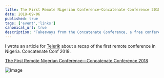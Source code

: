 ```yaml
---
title: The First Remote Nigerian Conference—Concatenate Conference 2018
date: 2018-09-06
published: true
tags: ['event','links']
canonical_url: true
description: "Takeaways from the Concatenate Conference, a free conference for Nigerian developers with topics ranging from frameworks to design systems, performance to animation."
---
```


I wrote an article for [Telerik](https://www.telerik.com/blogs) about a recap of the first remote conference in Nigeria. Concatenate Conf 2018.

[The First Remote Nigerian Conference—Concatenate Conference 2018](https://www.telerik.com/blogs/the-first-remote-nigerian-conference-concatenate-conference-2018)

![Image](https://lh3.googleusercontent.com/F9jJ-JrVUm-88tELKqtDZeMQrPygaMOJy9uHN5t7LI6_a3fvR6a7Y2eDrgn20tm2LKpJIBD7BOkHjMFMYInHgl7-sM8-mOgHmuQu49iV3drk0Log8vNSeqrxlq0Z0HoudkGPEsDTwLY6_xxDTTYaYqALuWI7n1Ix3nvFYhCb2YTTqXsNmjDsuQqnYwaVU6UCQZVtj83GN_PGCN_dI1MOengRe1gRRicdHJ-CEdYSblksQiKl7v2hZ31LvFzxY0b1IiyuAf2gXxhJ2tW34FAB_hVrqyA0bLz7XXHGI1X3bq2SY2g6mvn6Xuy_pGScVXxAfnAUtqi_04QfbD4OEBlHyc6Ykv-aiwfidMT1HcKhjNyREqIx1mtGCgoE6_c9TRBN8tRLQWg4OdKJhz7ijxq2E4FdSgTjaua-Kmq8l7upzH49fq3yNqQsOtM4nPsXH3UAabD51fklFizRBRHb7XIxnanJnFbzRjqTUT5HLaTBHfLwAIFmM1VpBN1dhvPMXmSZMedJ0WBHPNohehB3fAGrDYQIgJuqWavxHKPpM8eVCbsq0dlUDx8IelG6cT11eQiYTbuchzz1Vqk7IG-1EeSmvyuwPBX0auCL47KGrIb1ibX4nTl8L9wxwsRcgddLJPAqCAU_HUW9psqSMXBWnbQjyfqgmNQLVkpesBtzJ1qC0Uug9zgiaNaAwFq7yT36yKVWvJaES8Ne4QiEIJi_ShurHzb6=w478-h318-no)